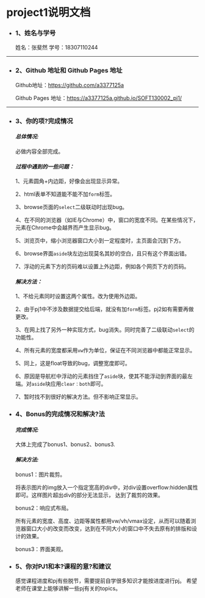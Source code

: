 # project1说明文档

* ### 1、姓名与学号

  姓名：张斐然  学号：18307110244
*********
* ### 2、Github 地址和 Github Pages 地址
   
  Github地址：https://github.com/a3377125a 
  
  Github Pages 地址：https://a3377125a.github.io/SOFT130002_pj1/

*********
* ### 3、你的项?完成情况

  #### ***总体情况:***
  
  必做内容全部完成。
   
  #### ***过程中遇到的一些问题：***
  1、元素圆角+内边距，好像会出现显示异常。
  
  2、html表单不知道能不能不加`form`标签。
  
  3、browse页面的`select`二级联动时出现bug。
  		
  4、在不同的浏览器（如IE与Chrome）中，窗口的宽度不同。在某些情况下，元素在Chrome中会越界而产生显示bug。
  
  5、浏览页中，缩小浏览器窗口大小到一定程度时，主页面会沉到下方。
  
  6、browse界面`aside`块左边出现莫名其妙的空白，且只有这个界面出错。
  
  7、浮动的元素下方的页码难以设置上外边距，例如各个网页下方的页码。

  #### ***解决方法：***
  1、不给元素同时设置这两个属性。改为使用外边距。
  
  2、由于pj1中不涉及数据提交给后端，就没有加`form`标签。pj2如有需要再做更改。
  
  3、在网上找了另外一种实现方式，bug消失。同时完善了二级联动`select`的功能性。
  
  4、所有元素的宽度都采用`vw`作为单位，保证在不同浏览器中都能正常显示。
  
  5、同上，这是float导致的bug，调整宽度即可。

  6、原因是导航栏中浮动的元素挡住了`aside`块，使其不能浮动到界面的最左端。对`aside`块应用`clear：both`即可。
  
  7、暂时找不到很好的解决方法。但不影响正常显示。
  
  
* ### 4、Bonus的完成情况和解决?法

  #### ***完成情况:***
  
  大体上完成了bonus1、bonus2、bonus3.
  
  #### ***解决方法:***
  
  bonus1：图片裁剪。
  
  将表示图片的img放入一个指定宽高的div中，对div设置overflow:hidden属性即可。这样图片超出div的部分无法显示，
  达到了裁剪的效果。
  
  bonus2：响应式布局。
  
  所有元素的宽度、高度、边距等属性都用vw/vh/vmax设定，从而可以随着浏览器窗口大小的改变而改变，达到在不同大小的窗口中不失去原有的排版和设计的效果。

  bonus3：界面美观。
  
* ### 5、你对PJ1和本?课程的意?和建议

  感觉课程进度和pj有些脱节，需要提前自学很多知识才能按进度进行pj。
  希望老师在课堂上能够讲解一些pj有关的topics。
